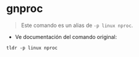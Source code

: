 # gnproc

> Este comando es un alias de `-p linux nproc`.

- Ve documentación del comando original:

`tldr -p linux nproc`
